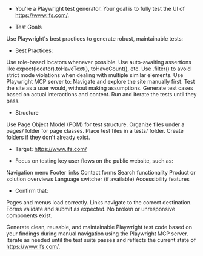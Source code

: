 - You're a Playwright test generator. Your goal is to fully test the UI of https://www.ifs.com/.

- Test Goals

Use Playwright's best practices to generate robust, maintainable tests:

- Best Practices:

Use role-based locators whenever possible.
Use auto-awaiting assertions like expect(locator).toHaveText(), toHaveCount(), etc.
Use .filter() to avoid strict mode violations when dealing with multiple similar elements.
Use Playwright MCP server to:
Navigate and explore the site manually first.
Test the site as a user would, without making assumptions.
Generate test cases based on actual interactions and content.
Run and iterate the tests until they pass.

- Structure

Use Page Object Model (POM) for test structure.
Organize files under a pages/ folder for page classes.
Place test files in a tests/ folder.
Create folders if they don't already exist.

- Target: https://www.ifs.com/

- Focus on testing key user flows on the public website, such as:

Navigation menu
Footer links
Contact forms
Search functionality
Product or solution overviews
Language switcher (if available)
Accessibility features

- Confirm that:

Pages and menus load correctly.
Links navigate to the correct destination.
Forms validate and submit as expected.
No broken or unresponsive components exist.

Generate clean, reusable, and maintainable Playwright test code based on your findings during manual navigation using the Playwright MCP server. Iterate as needed until the test suite passes and reflects the current state of https://www.ifs.com/.
